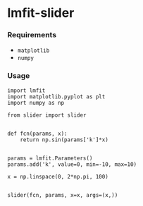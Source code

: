 # lmfit-slider

### Requirements
- `matplotlib`
- `numpy`

### Usage

```
import lmfit
import matplotlib.pyplot as plt
import numpy as np

from slider import slider


def fcn(params, x):
    return np.sin(params['k']*x)


params = lmfit.Parameters()
params.add('k', value=0, min=-10, max=10)

x = np.linspace(0, 2*np.pi, 100)


slider(fcn, params, x=x, args=(x,))
```
